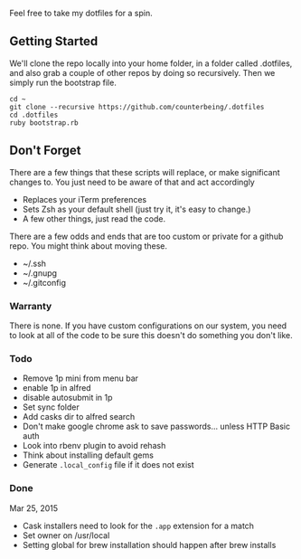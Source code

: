 Feel free to take my dotfiles for a spin.

## Getting Started
We'll clone the repo locally into your home folder, in a folder called .dotfiles, and also grab a couple of other repos by doing so recursively. Then we simply run the bootstrap file.

```
cd ~
git clone --recursive https://github.com/counterbeing/.dotfiles
cd .dotfiles
ruby bootstrap.rb
```

## Don't Forget
There are a few things that these scripts will replace, or make significant changes to. You just need to be aware of that and act accordingly

- Replaces your iTerm preferences
- Sets Zsh as your default shell (just try it, it's easy to change.)
- A few other things, just read the code.

There are a few odds and ends that are too custom or private for a github repo. You might think about moving these.

- ~/.ssh
- ~/.gnupg
- ~/.gitconfig

### Warranty

There is none. If you have custom configurations on our system, you need to look at all of the code to be sure this doesn't do something you don't like.


### Todo
- Remove 1p mini from menu bar
- enable 1p in alfred
- disable autosubmit in 1p
- Set sync folder
- Add casks dir to alfred search
- Don't make google chrome ask to save passwords... unless HTTP Basic auth
- Look into rbenv plugin to avoid rehash
- Think about installing default gems
- Generate `.local_config` file if it does not exist

### Done
Mar 25, 2015
- Cask installers need to look for the `.app` extension for a match
- Set owner on /usr/local
- Setting global for brew installation should happen after brew installs
